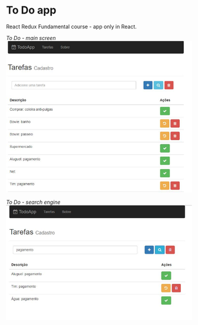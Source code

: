 # To Do app
React Redux Fundamental course - app only in React.

*To Do - main screen*
![Main screen](/frontend/img/01.JPG "Main screen")

*To Do - search engine*
![Search engine](/frontend/img/02.JPG "Search engine")


